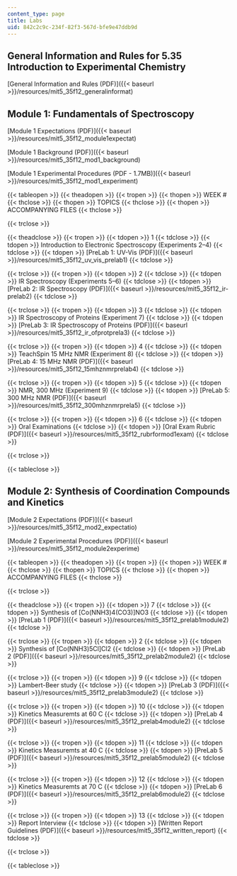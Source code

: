 ```yaml
---
content_type: page
title: Labs
uid: 842c2c9c-234f-82f3-567d-bfe9e47ddb9d
---
```


General Information and Rules for 5.35 Introduction to Experimental Chemistry
-----------------------------------------------------------------------------

[General Information and Rules (PDF)]({{< baseurl >}}/resources/mit5_35f12_generalinformat)

Module 1: Fundamentals of Spectroscopy
--------------------------------------

[Module 1 Expectations (PDF)]({{< baseurl >}}/resources/mit5_35f12_module1expectat)

[Module 1 Background (PDF)]({{< baseurl >}}/resources/mit5_35f12_mod1_background)

[Module 1 Experimental Procedures (PDF - 1.7MB)]({{< baseurl >}}/resources/mit5_35f12_mod1_experiment)

{{< tableopen >}}
{{< theadopen >}}
{{< tropen >}}
{{< thopen >}}
WEEK #
{{< thclose >}}
{{< thopen >}}
TOPICS
{{< thclose >}}
{{< thopen >}}
ACCOMPANYING FILES
{{< thclose >}}

{{< trclose >}}

{{< theadclose >}}
{{< tropen >}}
{{< tdopen >}}
1
{{< tdclose >}}
{{< tdopen >}}
Introduction to Electronic Spectroscopy (Experiments 2–4)
{{< tdclose >}}
{{< tdopen >}}
[PreLab 1: UV-Vis (PDF)]({{< baseurl >}}/resources/mit5_35f12_uv_vis_prelab1)
{{< tdclose >}}

{{< trclose >}}
{{< tropen >}}
{{< tdopen >}}
2
{{< tdclose >}}
{{< tdopen >}}
IR Spectroscopy (Experiments 5–6)
{{< tdclose >}}
{{< tdopen >}}
[PreLab 2: IR Spectroscopy (PDF)]({{< baseurl >}}/resources/mit5_35f12_ir-prelab2)
{{< tdclose >}}

{{< trclose >}}
{{< tropen >}}
{{< tdopen >}}
3
{{< tdclose >}}
{{< tdopen >}}
IR Spectroscopy of Proteins (Experiment 7)
{{< tdclose >}}
{{< tdopen >}}
[PreLab 3: IR Spectroscopy of Proteins (PDF)]({{< baseurl >}}/resources/mit5_35f12_ir_ofprotprela3)
{{< tdclose >}}

{{< trclose >}}
{{< tropen >}}
{{< tdopen >}}
4
{{< tdclose >}}
{{< tdopen >}}
TeachSpin 15 MHz NMR (Experiment 8)
{{< tdclose >}}
{{< tdopen >}}
[PreLab 4: 15 MHz NMR (PDF)]({{< baseurl >}}/resources/mit5_35f12_15mhznmrprelab4)
{{< tdclose >}}

{{< trclose >}}
{{< tropen >}}
{{< tdopen >}}
5
{{< tdclose >}}
{{< tdopen >}}
NMR, 300 MHz (Experiment 9)
{{< tdclose >}}
{{< tdopen >}}
[PreLab 5: 300 MHz NMR (PDF)]({{< baseurl >}}/resources/mit5_35f12_300mhznmrprela5)
{{< tdclose >}}

{{< trclose >}}
{{< tropen >}}
{{< tdopen >}}
6
{{< tdclose >}}
{{< tdopen >}}
Oral Examinations
{{< tdclose >}}
{{< tdopen >}}
[Oral Exam Rubric (PDF)]({{< baseurl >}}/resources/mit5_35f12_rubrformod1exam)
{{< tdclose >}}

{{< trclose >}}

{{< tableclose >}}

Module 2: Synthesis of Coordination Compounds and Kinetics
----------------------------------------------------------

[Module 2 Expectations (PDF)]({{< baseurl >}}/resources/mit5_35f12_mod2_expectatio)

[Module 2 Experimental Procedures (PDF)]({{< baseurl >}}/resources/mit5_35f12_module2experime)

{{< tableopen >}}
{{< theadopen >}}
{{< tropen >}}
{{< thopen >}}
WEEK #
{{< thclose >}}
{{< thopen >}}
TOPICS
{{< thclose >}}
{{< thopen >}}
ACCOMPANYING FILES
{{< thclose >}}

{{< trclose >}}

{{< theadclose >}}
{{< tropen >}}
{{< tdopen >}}
7
{{< tdclose >}}
{{< tdopen >}}
Synthesis of \[Co(NNH3)4(CO3)\]NO3
{{< tdclose >}}
{{< tdopen >}}
[PreLab 1 (PDF)]({{< baseurl >}}/resources/mit5_35f12_prelab1module2)
{{< tdclose >}}

{{< trclose >}}
{{< tropen >}}
{{< tdopen >}}
2
{{< tdclose >}}
{{< tdopen >}}
Synthesis of \[Co(NNH3)5Cl\]Cl2
{{< tdclose >}}
{{< tdopen >}}
[PreLab 2 (PDF)]({{< baseurl >}}/resources/mit5_35f12_prelab2module2)
{{< tdclose >}}

{{< trclose >}}
{{< tropen >}}
{{< tdopen >}}
9
{{< tdclose >}}
{{< tdopen >}}
Lambert-Beer study
{{< tdclose >}}
{{< tdopen >}}
[PreLab 3 (PDF)]({{< baseurl >}}/resources/mit5_35f12_prelab3module2)
{{< tdclose >}}

{{< trclose >}}
{{< tropen >}}
{{< tdopen >}}
10
{{< tdclose >}}
{{< tdopen >}}
Kinetics Measuremts at 60 C
{{< tdclose >}}
{{< tdopen >}}
[PreLab 4 (PDF)]({{< baseurl >}}/resources/mit5_35f12_prelab4module2)
{{< tdclose >}}

{{< trclose >}}
{{< tropen >}}
{{< tdopen >}}
11
{{< tdclose >}}
{{< tdopen >}}
Kinetics Measuremts at 40 C
{{< tdclose >}}
{{< tdopen >}}
[PreLab 5 (PDF)]({{< baseurl >}}/resources/mit5_35f12_prelab5module2)
{{< tdclose >}}

{{< trclose >}}
{{< tropen >}}
{{< tdopen >}}
12
{{< tdclose >}}
{{< tdopen >}}
Kinetics Measuremts at 70 C
{{< tdclose >}}
{{< tdopen >}}
[PreLab 6 (PDF)]({{< baseurl >}}/resources/mit5_35f12_prelab6module2)
{{< tdclose >}}

{{< trclose >}}
{{< tropen >}}
{{< tdopen >}}
13
{{< tdclose >}}
{{< tdopen >}}
Report Interview
{{< tdclose >}}
{{< tdopen >}}
[Written Report Guidelines (PDF)]({{< baseurl >}}/resources/mit5_35f12_written_report)
{{< tdclose >}}

{{< trclose >}}

{{< tableclose >}}